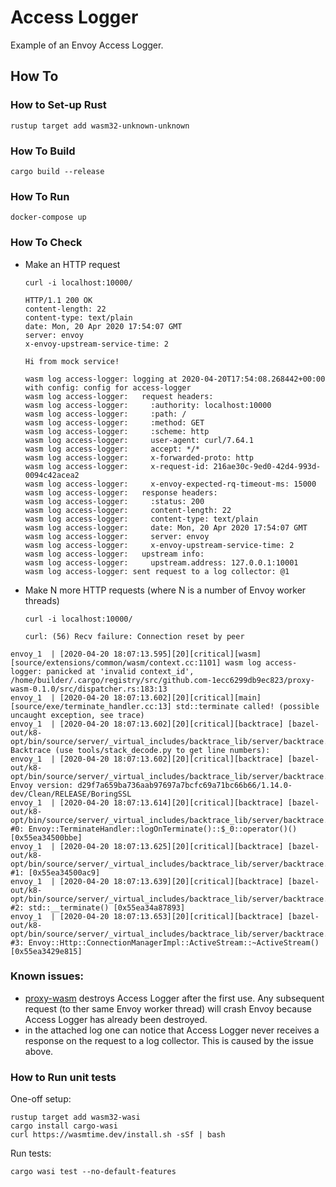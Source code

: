 # Access Logger

Example of an Envoy Access Logger.

## How To

### How to Set-up Rust

```shell
rustup target add wasm32-unknown-unknown
```

### How To Build

```shell
cargo build --release
```

### How To Run

```shell
docker-compose up
```

### How To Check

* Make an HTTP request
  ```shell
  curl -i localhost:10000/

  HTTP/1.1 200 OK
  content-length: 22
  content-type: text/plain
  date: Mon, 20 Apr 2020 17:54:07 GMT
  server: envoy
  x-envoy-upstream-service-time: 2

  Hi from mock service!
  ```

  ```shell
  wasm log access-logger: logging at 2020-04-20T17:54:08.268442+00:00 with config: config for access-logger
  wasm log access-logger:   request headers:
  wasm log access-logger:     :authority: localhost:10000
  wasm log access-logger:     :path: /
  wasm log access-logger:     :method: GET
  wasm log access-logger:     :scheme: http
  wasm log access-logger:     user-agent: curl/7.64.1
  wasm log access-logger:     accept: */*
  wasm log access-logger:     x-forwarded-proto: http
  wasm log access-logger:     x-request-id: 216ae30c-9ed0-42d4-993d-0094c42acea2
  wasm log access-logger:     x-envoy-expected-rq-timeout-ms: 15000
  wasm log access-logger:   response headers:
  wasm log access-logger:     :status: 200
  wasm log access-logger:     content-length: 22
  wasm log access-logger:     content-type: text/plain
  wasm log access-logger:     date: Mon, 20 Apr 2020 17:54:07 GMT
  wasm log access-logger:     server: envoy
  wasm log access-logger:     x-envoy-upstream-service-time: 2
  wasm log access-logger:   upstream info:
  wasm log access-logger:     upstream.address: 127.0.0.1:10001
  wasm log access-logger: sent request to a log collector: @1
  ```
* Make N more HTTP requests (where N is a number of Envoy worker threads)
  ```shell
  curl -i localhost:10000/

  curl: (56) Recv failure: Connection reset by peer
  ```

```shell
envoy_1  | [2020-04-20 18:07:13.595][20][critical][wasm] [source/extensions/common/wasm/context.cc:1101] wasm log access-logger: panicked at 'invalid context_id', /home/builder/.cargo/registry/src/github.com-1ecc6299db9ec823/proxy-wasm-0.1.0/src/dispatcher.rs:183:13
envoy_1  | [2020-04-20 18:07:13.602][20][critical][main] [source/exe/terminate_handler.cc:13] std::terminate called! (possible uncaught exception, see trace)
envoy_1  | [2020-04-20 18:07:13.602][20][critical][backtrace] [bazel-out/k8-opt/bin/source/server/_virtual_includes/backtrace_lib/server/backtrace.h:91] Backtrace (use tools/stack_decode.py to get line numbers):
envoy_1  | [2020-04-20 18:07:13.602][20][critical][backtrace] [bazel-out/k8-opt/bin/source/server/_virtual_includes/backtrace_lib/server/backtrace.h:92] Envoy version: d29f7a659ba736aab97697a7bcfc69a71bc66b66/1.14.0-dev/Clean/RELEASE/BoringSSL
envoy_1  | [2020-04-20 18:07:13.614][20][critical][backtrace] [bazel-out/k8-opt/bin/source/server/_virtual_includes/backtrace_lib/server/backtrace.h:96] #0: Envoy::TerminateHandler::logOnTerminate()::$_0::operator()() [0x55ea34500bbe]
envoy_1  | [2020-04-20 18:07:13.625][20][critical][backtrace] [bazel-out/k8-opt/bin/source/server/_virtual_includes/backtrace_lib/server/backtrace.h:98] #1: [0x55ea34500ac9]
envoy_1  | [2020-04-20 18:07:13.639][20][critical][backtrace] [bazel-out/k8-opt/bin/source/server/_virtual_includes/backtrace_lib/server/backtrace.h:96] #2: std::__terminate() [0x55ea34a87893]
envoy_1  | [2020-04-20 18:07:13.653][20][critical][backtrace] [bazel-out/k8-opt/bin/source/server/_virtual_includes/backtrace_lib/server/backtrace.h:96] #3: Envoy::Http::ConnectionManagerImpl::ActiveStream::~ActiveStream() [0x55ea3429e815]
```

### Known issues:

* [proxy-wasm](https://github.com/proxy-wasm/proxy-wasm-rust-sdk) destroys Access Logger after the first use.
  Any subsequent request (to ther same Envoy worker thread) will crash Envoy because Access Logger has already been destroyed.
* in the attached log one can notice that Access Logger never receives a response on the request to a log collector.
  This is caused by the issue above.

### How to Run unit tests

One-off setup:
```shell
rustup target add wasm32-wasi
cargo install cargo-wasi
curl https://wasmtime.dev/install.sh -sSf | bash
```

Run tests:
```
cargo wasi test --no-default-features
```

